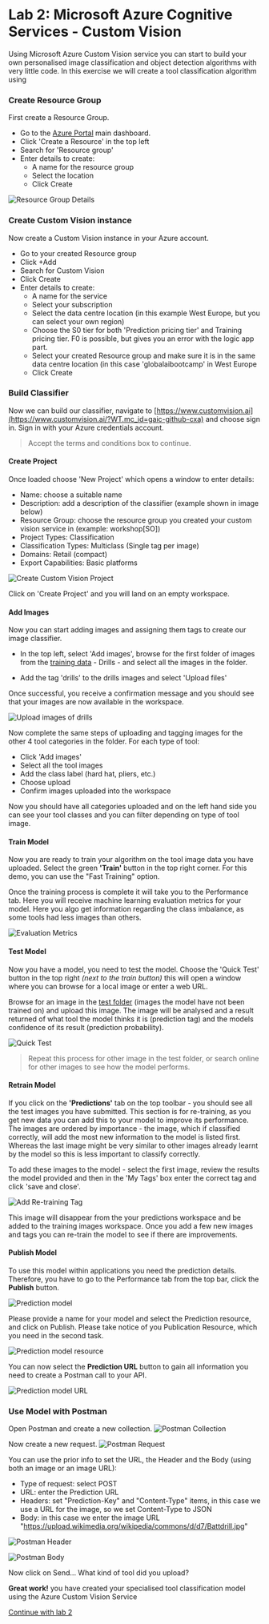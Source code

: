 # Lab 2: Microsoft Azure Cognitive Services - Custom Vision

Using Microsoft Azure Custom Vision service you can start to build your own personalised image classification and object detection algorithms with very little code. In this exercise we will create a tool classification algorithm using 

### Create Resource Group

First create a Resource Group.

* Go to the [Azure Portal](https://ms.portal.azure.com/?WT.mc_id=gaic-github-cxa) main dashboard.
* Click 'Create a Resource' in the top left
* Search for 'Resource group'
* Enter details to create:
  * A name for the resource group
  * Select the location
  * Click Create

![Resource Group Details](docsimages/createResourceGroup.png)  

### Create Custom Vision instance

Now create a Custom Vision instance in your Azure account.

* Go to your created Resource group
* Click +Add
* Search for Custom Vision
* Click Create
* Enter details to create:
  * A name for the service
  * Select your subscription
  * Select the data centre location (in this example West Europe, but you can select your own region)
  * Choose the S0 tier for both 'Prediction pricing tier' and Training pricing tier. F0 is possible, but gives you an error with the logic app part.
  * Select your created Resource group and make sure it is in the same data centre location (in this case 'globalaibootcamp' in West Europe
  * Click Create

### Build Classifier

Now we can build our classifier, navigate to [https://www.customvision.ai](https://www.customvision.ai/?WT.mc_id=gaic-github-cxa) and choose sign in. Sign in with your Azure credentials account.

> Accept the terms and conditions box to continue.

#### Create Project

Once loaded choose 'New Project' which opens a window to enter details:

* Name: choose a suitable name
* Description: add a description of the classifier (example shown in image below)
* Resource Group: choose the resource group you created your custom vision service in (example: workshop[SO])
* Project Types: Classification
* Classification Types: Multiclass (Single tag per image)
* Domains: Retail (compact)
* Export Capabilities: Basic platforms

![Create Custom Vision Project](docsimages/createClassifier.png)

Click on 'Create Project' and you will land on an empty workspace.

#### Add Images

Now you can start adding images and assigning them tags to create our image classifier.

* In the top left, select 'Add images', browse for the first folder of images from the [training data](../CV%20training%20images/) - Drills - and select all the images in the folder.

* Add the tag 'drills' to the drills images and select 'Upload files'

Once successful, you receive a confirmation message and you should see that your images are now available in the workspace.

![Upload images of drills](docsimages/addDrills.png)

Now complete the same steps of uploading and tagging images for the other 4 tool categories in the folder. For each type of tool:

* Click 'Add images'
* Select all the tool images
* Add the class label (hard hat, pliers, etc.)
* Choose upload
* Confirm images uploaded into the workspace

Now you should have all categories uploaded and on the left hand side you can see your tool classes and you can filter depending on type of tool image.

#### Train Model

Now you are ready to train your algorithm on the tool image data you have uploaded. Select the green **'Train'** button in the top right corner. For this demo, you can use the "Fast Training" option.

Once the training process is complete it will take you to the Performance tab. Here you will receive machine learning evaluation metrics for your model. Here you algo get information regarding the class imbalance, as some tools had less images than others.

![Evaluation Metrics](docsimages/trainMetrics.png)

#### Test Model

Now you have a model, you need to test the model. Choose the 'Quick Test' button in the top right *(next to the train button)* this will open a window where you can browse for a local image or enter a web URL.

Browse for an image in the [test folder](CV%20test%20images) (images the model have not been trained on) and upload this image. The image will be analysed and a result returned of what tool the model thinks it is (prediction tag) and the models confidence of its result (prediction probability).

![Quick Test](docsimages/quickTest.png)

> Repeat this process for other image in the test folder, or search online for other images to see how the model performs.

#### Retrain Model

If you click on the **'Predictions'** tab on the top toolbar - you should see all the test images you have submitted. This section is for re-training, as you get new data you can add this to your model to improve its performance. The images are ordered by importance - the image, which if classified correctly, will add the most new information to the model is listed first. Whereas the last image might be very similar to other images already learnt by the model so this is less important to classify correctly.

To add these images to the model - select the first image, review the results the model provided and then in the 'My Tags' box enter the correct tag and click 'save and close'.

![Add Re-training Tag](docsimages/testImage.png)

This image will disappear from the your predictions workspace and be added to the training images workspace. Once you add a few new images and tags you can re-train the model to see if there are improvements.

#### Publish Model

To use this model within applications you need the prediction details. Therefore, you have to go to the Performance tab from the top bar, click the **Publish** button.

![Prediction model](docsimages/publishModel.png)

Please provide a name for your model and select the Prediction resource, and click on Publish. Please take notice of you Publication Resource, which you need in the second task.

![Prediction model resource](docsimages/publishModel2.png)

You can now select the **Prediction URL** button to gain all information you need to create a Postman call to your API.

![Prediction model URL](docsimages/predictionURL.png)

### Use Model with Postman

Open Postman and create a new collection.
![Postman Collection](docsimages/createPostmanCollection.png)

Now create a new request.
![Postman Request](docsimages/createPostmanRequest.png)

You can use the prior info to set the URL, the Header and the Body (using both an image or an image URL):

* Type of request: select POST
* URL: enter the Prediction URL
* Headers: set "Prediction-Key" and "Content-Type" items, in this case we use a URL for the image, so we set Content-Type to JSON
* Body: in this case we enter the image URL "<https://upload.wikimedia.org/wikipedia/commons/d/d7/Battdrill.jpg>"

![Postman Header](docsimages/postmanHeader.png)

![Postman Body](docsimages/postmanBody.png)

Now click on Send...
What kind of tool did you upload?

**Great work!** you have created your specialised tool classification model using the Azure Custom Vision Service

[Continue with lab 2](lab-3.md)
